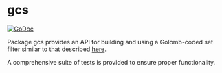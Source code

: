 gcs
==========

[![GoDoc](https://godoc.org/github.com/hunjixin/hxd2/gcs?status.png)](http://godoc.org/github.com/hunjixin/hxd2/gcs)

Package gcs provides an API for building and using a Golomb-coded set filter
similar to that described [here](http://giovanni.bajo.it/post/47119962313/golomb-coded-sets-smaller-than-bloom-filters).

A comprehensive suite of tests is provided to ensure proper functionality.